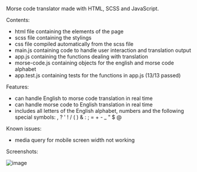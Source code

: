 Morse code translator made with HTML, SCSS and JavaScript. 

Contents: 
- html file containing the elements of the page
- scss file containing the stylings
- css file compiled automatically from the scss file
- main.js containing code to handle user interaction and translation output
- app.js containing the functions dealing with translation
- morse-code.js containing objects for the english and morse code alphabet
- app.test.js containing tests for the functions in app.js (13/13 passed)

Features:
- can handle English to morse code translation in real time
- can handle morse code to English translation in real time
- includes all letters of the English alphabet, numbers and the following special symbols: , ? ' ! / ( ) & : ; = + - _ " $ @

Known issues:
- media query for mobile screen width not working

Screenshots:

![image](https://github.com/Lia711/morse-code-translator/assets/125596830/22a6e08a-e27b-4bdb-975c-9fa3044b7776)

